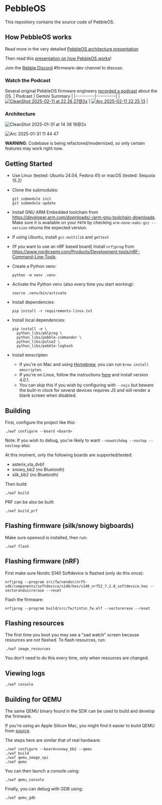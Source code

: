# PebbleOS

This repository contains the source code of PebbleOS.

## How PebbleOS works

Read more in the very detailed [PebbleOS architecture presentation](https://docs.google.com/presentation/d/1wfyBRwbrv5YtSnvNRnEPz5tRx9y7VGcFsuHbi1X-D7I/edit?usp=sharing)

Then read this [presentation on how PebbleOS works](https://docs.google.com/presentation/d/1M--yoEJBO-uckvY5CTFfHT4srw6RCj9RTGT57RcogX8/edit?usp=sharing)!

Join the [Rebble Discord](https://discordapp.com/invite/aRUAYFN) #firmware-dev channel to discuss.

### Watch the Podcast

Several original PebbleOS firmware engineers [recorded a podcast](https://www.youtube.com/watch?v=dk5wsNN8abo) about the OS.
| Podcast | Gemini Summary |
|----------|----------|
| [![CleanShot 2025-02-11 at 22 26 27@2x](https://github.com/user-attachments/assets/9c55aefa-06f5-4a58-bf4f-fa40e1bd45bd)](https://www.youtube.com/watch?v=dk5wsNN8abo) | [![Arc 2025-02-11 22 25 13](https://github.com/user-attachments/assets/ee5361b3-a89c-450e-97a5-f10796c1fba5)](https://g.co/gemini/share/03350ab7b4e6) |

### Architecture

![CleanShot 2025-01-31 at 14 38 16@2x](https://github.com/user-attachments/assets/23d13a36-55e6-4e3a-87ab-4fb1fd1fca5a)

![Arc 2025-01-31 11 44 47](https://github.com/user-attachments/assets/804bc6b9-47c1-4af5-b698-6078aca467ee)

**WARNING**: Codebase is being refactored/modernized, so only certain features
may work right now.

## Getting Started

- Use Linux (tested: Ubuntu 24.04, Fedora 41) or macOS (tested: Sequoia 15.2)
- Clone the submodules:
  ```shell
  git submodule init
  git submodule update
  ```
- Install GNU ARM Embedded toolchain from
  https://developer.arm.com/downloads/-/arm-gnu-toolchain-downloads. Make
  sure it is available on your `PATH` by checking `arm-none-eabi-gcc --version`
  returns the expected version.
- If using Ubuntu, install `gcc-multilib` and `gettext`
- (If you want to use an nRF based board) Install `nrfjprog` from
  https://www.nordicsemi.com/Products/Development-tools/nRF-Command-Line-Tools.
- Create a Python venv:

  ```shell
  python -m venv .venv
  ```

- Activate the Python venv (also every time you start working):
  ```shell
  source .venv/bin/activate
  ```
- Install dependencies:
  ```shell
  pip install -r requirements-linux.txt
  ```
- Install local dependencies:
  ```shell
  pip install -e \
    python_libs/pblprog \
    python_libs/pebble-commander \
    python_libs/pulse2 \
    python_libs/pebble-loghash
  ```
- Install emscripten
  - If you're on Mac and using [Homebrew](https://brew.sh), you can run `brew install emscripten`.
  - If you're on Linux, follow the instructions [here](https://github.com/emscripten-core/emsdk) and install version 4.0.1.
  - You can skip this if you wish by configuring with `--nojs` but beware the built-in clock for several devices requires JS and will render a blank screen when disabled.

## Building

First, configure the project like this:

```shell
./waf configure --board <board>
```

Note: If you wish to debug, you're likely to want `--nowatchdog --nostop --nosleep` also.

At this moment, only the following boards are supported/tested:

- asterix_vla_dvb1
- snowy_bb2 (no Bluetooth)
- silk_bb2 (no Bluetooth)

Then build:

```shell
./waf build
```

PRF can be also be built:

```shell
./waf build_prf
```

## Flashing firmware (silk/snowy bigboards)

Make sure openocd is installed, then run:

```shell
./waf flash
```

## Flashing firmware (nRF)

First make sure Nordic S140 Softdevice is flashed (only do this once):

```shell
nrfjprog --program src/fw/vendor/nrf5-sdk/components/softdevice/s140/hex/s140_nrf52_7.2.0_softdevice.hex --sectoranduicrerase --reset
```

Flash the firmware:

```shell
nrfjprog --program build/src/fw/tintin_fw.elf --sectorerase --reset
```

## Flashing resources

The first time you boot you may see a "sad watch" screen because resources are not
flashed. To flash resources, run:

```shell
./waf image_resources
```

You don't need to do this every time, only when resources are changed.

## Viewing logs

```shell
./waf console
```

## Building for QEMU

The same QEMU binary found in the SDK can be used to build and develop the firmware.

If you're using an Apple Silicon Mac, you might find it easier to build QEMU from [source](https://github.com/pebble-dev/qemu).

The steps here are similar that of real hardware:

```shell
./waf configure --board=snowy_bb2 --qemu
./waf build
./waf qemu_image_spi
./waf qemu
```

You can then launch a console using:

```shell
./waf qemu_console
```

Finally, you can debug with GDB using:

```shell
./waf qemu_gdb
```
